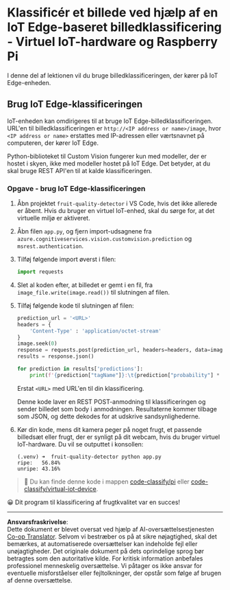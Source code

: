 <!--
CO_OP_TRANSLATOR_METADATA:
{
  "original_hash": "50151d9f9dce2801348a93880ef16d86",
  "translation_date": "2025-08-27T20:39:09+00:00",
  "source_file": "4-manufacturing/lessons/3-run-fruit-detector-edge/single-board-computer.md",
  "language_code": "da"
}
-->
# Klassificér et billede ved hjælp af en IoT Edge-baseret billedklassificering - Virtuel IoT-hardware og Raspberry Pi

I denne del af lektionen vil du bruge billedklassificeringen, der kører på IoT Edge-enheden.

## Brug IoT Edge-klassificeringen

IoT-enheden kan omdirigeres til at bruge IoT Edge-billedklassificeringen. URL'en til billedklassificeringen er `http://<IP address or name>/image`, hvor `<IP address or name>` erstattes med IP-adressen eller værtsnavnet på computeren, der kører IoT Edge.

Python-biblioteket til Custom Vision fungerer kun med modeller, der er hostet i skyen, ikke med modeller hostet på IoT Edge. Det betyder, at du skal bruge REST API'en til at kalde klassificeringen.

### Opgave - brug IoT Edge-klassificeringen

1. Åbn projektet `fruit-quality-detector` i VS Code, hvis det ikke allerede er åbent. Hvis du bruger en virtuel IoT-enhed, skal du sørge for, at det virtuelle miljø er aktiveret.

1. Åbn filen `app.py`, og fjern import-udsagnene fra `azure.cognitiveservices.vision.customvision.prediction` og `msrest.authentication`.

1. Tilføj følgende import øverst i filen:

    ```python
    import requests
    ```

1. Slet al koden efter, at billedet er gemt i en fil, fra `image_file.write(image.read())` til slutningen af filen.

1. Tilføj følgende kode til slutningen af filen:

    ```python
    prediction_url = '<URL>'
    headers = {
        'Content-Type' : 'application/octet-stream'
    }
    image.seek(0)
    response = requests.post(prediction_url, headers=headers, data=image)
    results = response.json()
    
    for prediction in results['predictions']:
        print(f'{prediction["tagName"]}:\t{prediction["probability"] * 100:.2f}%')
    ```

    Erstat `<URL>` med URL'en til din klassificering.

    Denne kode laver en REST POST-anmodning til klassificeringen og sender billedet som body i anmodningen. Resultaterne kommer tilbage som JSON, og dette dekodes for at udskrive sandsynlighederne.

1. Kør din kode, mens dit kamera peger på noget frugt, et passende billedsæt eller frugt, der er synligt på dit webcam, hvis du bruger virtuel IoT-hardware. Du vil se outputtet i konsollen:

    ```output
    (.venv) ➜  fruit-quality-detector python app.py
    ripe:   56.84%
    unripe: 43.16%
    ```

> 💁 Du kan finde denne kode i mappen [code-classify/pi](../../../../../4-manufacturing/lessons/3-run-fruit-detector-edge/code-classify/pi) eller [code-classify/virtual-iot-device](../../../../../4-manufacturing/lessons/3-run-fruit-detector-edge/code-classify/virtual-iot-device).

😀 Dit program til klassificering af frugtkvalitet var en succes!

---

**Ansvarsfraskrivelse**:  
Dette dokument er blevet oversat ved hjælp af AI-oversættelsestjenesten [Co-op Translator](https://github.com/Azure/co-op-translator). Selvom vi bestræber os på at sikre nøjagtighed, skal det bemærkes, at automatiserede oversættelser kan indeholde fejl eller unøjagtigheder. Det originale dokument på dets oprindelige sprog bør betragtes som den autoritative kilde. For kritisk information anbefales professionel menneskelig oversættelse. Vi påtager os ikke ansvar for eventuelle misforståelser eller fejltolkninger, der opstår som følge af brugen af denne oversættelse.